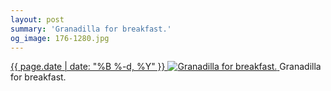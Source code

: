 ```yaml
---
layout: post
summary: 'Granadilla for breakfast.'
og_image: 176-1280.jpg
---
```


<p>
 <time>
  <a href="/176">
   {{ page.date | date: "%B %-d, %Y" }}
  </a>
 </time>
 <a href="/176">
  <img alt="Granadilla for breakfast." data-taken="11/10/2013" sizes="(min-width: 700px) 50vw, calc(100vw - 2rem)" src="{{ site.assets_url }}/176-640.jpg" srcset="{{ site.assets_url }}/176-1280.jpg 1280w, {{ site.assets_url }}/176-960.jpg 960w, {{ site.assets_url }}/176-640.jpg 640w, {{ site.assets_url }}/176-320.jpg 320w"/>
 </a>
 <span>
  Granadilla for breakfast.
 </span>
</p>
